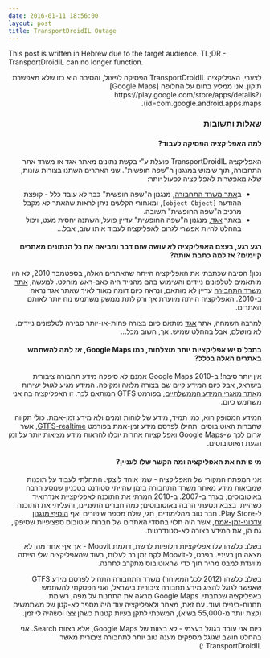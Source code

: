 ```yaml
---
date: 2016-01-11 18:56:00
layout: post
title: TransportDroidIL Outage
---
```


This post is written in Hebrew due to the target audience. TL;DR - TransportDroidIL can no longer function.

<div style="direction: rtl" markdown="1">
לצערי, האפליקציה TransportDroidIL הפסיקה לפעול, והסיבה היא כזו שלא מאפשרת תיקון. אני ממליץ בחום על החלופה [Google Maps](https://play.google.com/store/apps/details?id=com.google.android.apps.maps).

### שאלות ותשובות

#### למה האפליקציה הפסיקה לעבוד?

האפליקציה TransportDroidIL פועלת ע"י בקשת נתונים מאתר אגד או משרד אתר התחבורה, תוך שימוש במנגנון ה"שפה חופשית". שני האתרים השתנו בצורות שונות, שלא מאפשרות לאפליקציה לפעול יותר:

* ב[אתר משרד התחבורה](http://bus.gov.il), מנגנון ה"שפה חופשית" כבר לא עובד כלל - קופצת ההודעה `[object Object]`, ומאחורי הקלעים ניתן לראות שהאתר לא מקבל מרכיב ה"שפה החופשית" תשובה.
*  באתר [אגד](http://egged.co.il), מנגנון ה"שפה החופשית" עדיין פועל,והשתנה יחסית מעט, ויכול בהחלט להיות אפשרי לגרום לאפליקציה לעבוד איתו שוב, אבל...

#### רגע רגע, בעצם האפליקציה לא עושה שום דבר ומביאה את כל הנתונים מאתרים קיימים? אז למה כתבת אותה?

נכון! הסיבה שכתבתי את האפליקציה הייתה שהאתרים האלה, בספטמבר 2010, לא היו מותאמים לטלפונים ניידים והשימוש בהם מהנייד היה כאב-ראש מוחלט. למעשה, [אתר משרד התחבורה](http://bus.gov.il) עדיין לא מותאם, ונראה כיום דומה מאוד לאיך שאתר אגד נראה ב-2010. האפליקציה הייתה מיועדת אך ורק לתת ממשק משתמש נוח יותר לאותם האתרים.

למרבה השמחה, אתר [אגד](http://egged.co.il) מותאם כיום בצורה פחות-או-יותר סבירה לטלפונים ניידים. לא מושלם, אבל בהחלט שמיש. אך, חשוב מכל...

#### בתכל'ס יש אפליקציות יותר מוצלחות, כמו Google Maps, אז למה להשתמש באתרים האלה בכלל?

אין יותר סיבה! ב-2010 Google Maps אמנם לא סיפקה מידע תחבורה ציבורית בישראל, אבל כיום המידע קיים שם בצורה מלאה ומקיפה. המידע מגיע לגוגל ישירות מ[אתר מאגרי המידע הממשלתיים](https://data.gov.il/dataset/383), בפורמט GTFS המותאם לכך. זו האפליקציה בה אני משתמש כיום.

המידע המסופק הוא, כמו תמיד, מידע של לוחות זמנים ולא מידע זמן-אמת. כולי תקווה שחברות האוטובוסים יתחילו לפרסם מידע זמן-אמת בפורמט [GTFS-realtime](https://developers.google.com/transit/gtfs-realtime/?hl=en), אשר יגרום לכך ש-Google Maps ואפליקציות אחרות יוכלו להראות מידע מציאות יותר על זמן הגעת האוטובוסים.

#### מי פיתח את האפליקציה ומה הקשר שלו לעניין?

אני המפתח המקורי של האפליקציה - שמי אוהד לוצקי. התחלתי לעבוד על תוכנות שמביאות מידע מאתר משרד התחבורה בזמן שהייתי סטודנט בטכניון שנוסע הרבה באוטובוסים, בערך ב-2007. ב-2010 המרתי את התוכנה לאפליקציית אנדרואיד כשהייתי בצבא ונסעתי הרבה באוטובוסים; כמה חברים התעניינו, והעליתי את התוכנה ל-Play Store. חבר טוב מהלימודים, חגי, שלח מספר שיפורים ואף [הוסיף מנגנון עדכוני-זמן-אמת](https://github.com/lutzky/TransportDroidIL/pull/15), אשר היה תלוי בחסדי האתרים של חברות אוטובוס ספציפיות שסיפקו, גם הן, את המידע בצורה לא-סטנדרטית.

בשלב כלשהו עלו אפליקציות חלופיות לרשת, דוגמת Moovit - אך אף אחד מהן לא מצאה חן בעיניי. בפרט, ל-Moovit לקח זמן רב לעלות, בעוד שהאפליקציה שלי הייתה מיועדת למבט מהיר תוך כדי שהאוטובוס מתקרב לתחנה.

בשלב כלשהו (2012 לכל המאוחר) משרד התחבורה התחיל לפרסם מידע GTFS שאפשר לגוגל להציג מידע תחבורה ציבורית בישראל, ואני הפסקתי להשתמש באפליקציה שכתבתי. Google Maps מראה את התחנות על מפה, רשימת תחנות-ביניים ועוד. עם זאת, מאחר ולאפליקציה עוד היה מספר לא-קטן של משתמשים (קצת יותר מ-55,000 בשיא), המשכתי לתקן בעיות  קטנות כשהן צצו וכשהיה לי זמן.

כיום אני עובד בגוגל בעצמי - לא בצוות של Google Maps, אלא בצוות Search. אני בהחלט חושב שגוגל מספקים מענה טוב יותר לתחבורה ציבורית מאשר TransportDroidIL :)
 </div>
